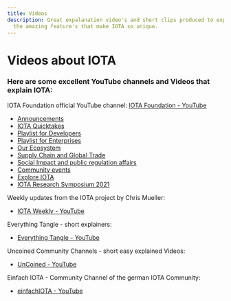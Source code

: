 ```yaml
---
title: Videos
description: Great expalanation video's and short clips produced to explain all
  the amazing feature's that make IOTA so unique.
---
```


# Videos about IOTA

### Here are some excellent YouTube channels and Videos that explain IOTA:

IOTA Foundation official YouTube channel: [IOTA Foundation - YouTube](https://www.youtube.com/c/iotafoundation)

- [Announcements](https://www.youtube.com/playlist?list=PLMbc46iGTB_RLGHIQ8I01xtqijh5-hZAT)
- [IOTA Quicktakes](https://www.youtube.com/playlist?list=PLMbc46iGTB_QyqqU-QwbFsrVd9-HN55i_)
- [Playlist for Developers](https://www.youtube.com/playlist?list=PLMbc46iGTB_TIkwgBrAMSi4NbjPKkxrr4)
- [Playlist for Enterprises](https://www.youtube.com/playlist?list=PLMbc46iGTB_RU-86UsKtuhLMUVeWMfkUA)
- [Our Ecosystem](https://www.youtube.com/playlist?list=PLMbc46iGTB_QBoTiYl0jwNIdA4Lvj7t_O)
- [Supply Chain and Global Trade](https://www.youtube.com/playlist?list=PLMbc46iGTB_T3NSThnMHdEE2PGJB4DELZ)
- [Social Impact and public regulation affairs](https://www.youtube.com/playlist?list=PLMbc46iGTB_T2v1-bSMM7ETEPP7dFL5sj)
- [Community events](https://www.youtube.com/playlist?list=PLMbc46iGTB_S57aQMVoRoXq8wQKphJF9B)
- [Explore IOTA](https://www.youtube.com/playlist?list=PLMbc46iGTB_R07p5KmIavscv25R9Fsufb)
- [IOTA Research Symposium 2021](https://www.youtube.com/playlist?list=PLMbc46iGTB_Q7KAFXnQTFOn5keU2yDOXU)

Weekly updates from the IOTA project by Chris Mueller:

- [IOTA Weekly - YouTube](https://www.youtube.com/channel/UCfq6x_5wCrXh0mUa-1iRX9g)

Everything Tangle - short explainers:

- [Everything Tangle - YouTube](https://www.youtube.com/channel/UCQaOR_QLI2tGceGAp3ZWfQw)

Uncoined Community Channels - short easy explained Videos:

- [UnCoined - YouTube](https://www.youtube.com/channel/UCtpz9oCJlMzviwSksDMNBLw)

Einfach IOTA - Community Channel of the german IOTA Community:

- [einfachIOTA - YouTube](https://www.youtube.com/channel/UClEhfr5oh-bbH42XoXO4Pqw)
